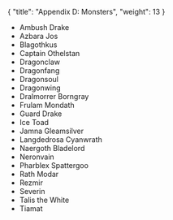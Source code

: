 {
  "title": "Appendix D: Monsters",
  "weight": 13
}

- Ambush Drake
- Azbara Jos
- Blagothkus
- Captain Othelstan
- Dragonclaw
- Dragonfang
- Dragonsoul
- Dragonwing
- Dralmorrer Borngray
- Frulam Mondath
- Guard Drake
- Ice Toad
- Jamna Gleamsilver
- Langdedrosa Cyanwrath
- Naergoth Bladelord
- Neronvain
- Pharblex Spattergoo
- Rath Modar
- Rezmir
- Severin
- Talis the White
- Tiamat